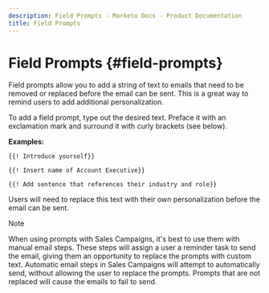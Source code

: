 ```yaml
---
description: Field Prompts - Marketo Docs - Product Documentation
title: Field Prompts
---
```

# Field Prompts {#field-prompts}

Field prompts allow you to add a string of text to emails that need to be removed or replaced before the email can be sent. This is a great way to remind users to add additional personalization.

To add a field prompt, type out the desired text. Preface it with an exclamation mark and surround it with curly brackets (see below).

**Examples:**

`{{! Introduce yourself}}`

`{{! Insert name of Account Executive}}`

`{{! Add sentence that references their industry and role}}`

Users will need to replace this text with their own personalization before the email can be sent.

>[!NOTE]
>
>When using prompts with Sales Campaigns, it's best to use them with manual email steps. These steps will assign a user a reminder task to send the email, giving them an opportunity to replace the prompts with custom text. Automatic email steps in Sales Campaigns will attempt to automatically send, without allowing the user to replace the prompts. Prompts that are not replaced will cause the emails to fail to send.
